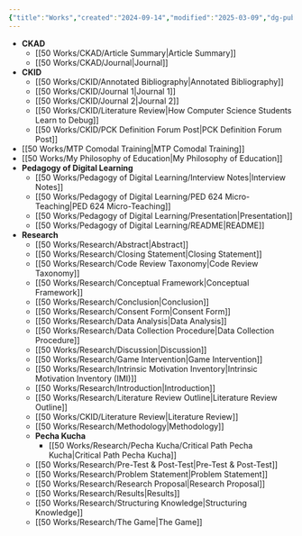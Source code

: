 ```yaml
---
{"title":"Works","created":"2024-09-14","modified":"2025-03-09","dg-publish":true,"dg-permalink":"works","permalink":"/works/","dgPassFrontmatter":true,"updated":"2025-03-09"}
---
```




- **CKAD**
	- [[50 Works/CKAD/Article Summary\|Article Summary]]
	- [[50 Works/CKAD/Journal\|Journal]]
- **CKID**
	- [[50 Works/CKID/Annotated Bibliography\|Annotated Bibliography]]
	- [[50 Works/CKID/Journal 1\|Journal 1]]
	- [[50 Works/CKID/Journal 2\|Journal 2]]
	- [[50 Works/CKID/Literature Review\|How Computer Science Students Learn to Debug]]
	- [[50 Works/CKID/PCK Definition Forum Post\|PCK Definition Forum Post]]
- [[50 Works/MTP Comodal Training\|MTP Comodal Training]]
- [[50 Works/My Philosophy of Education\|My Philosophy of Education]]
- **Pedagogy of Digital Learning**
	- [[50 Works/Pedagogy of Digital Learning/Interview Notes\|Interview Notes]]
	- [[50 Works/Pedagogy of Digital Learning/PED 624 Micro-Teaching\|PED 624 Micro-Teaching]]
	- [[50 Works/Pedagogy of Digital Learning/Presentation\|Presentation]]
	- [[50 Works/Pedagogy of Digital Learning/README\|README]]
- **Research**
	- [[50 Works/Research/Abstract\|Abstract]]
	- [[50 Works/Research/Closing Statement\|Closing Statement]]
	- [[50 Works/Research/Code Review Taxonomy\|Code Review Taxonomy]]
	- [[50 Works/Research/Conceptual Framework\|Conceptual Framework]]
	- [[50 Works/Research/Conclusion\|Conclusion]]
	- [[50 Works/Research/Consent Form\|Consent Form]]
	- [[50 Works/Research/Data Analysis\|Data Analysis]]
	- [[50 Works/Research/Data Collection Procedure\|Data Collection Procedure]]
	- [[50 Works/Research/Discussion\|Discussion]]
	- [[50 Works/Research/Game Intervention\|Game Intervention]]
	- [[50 Works/Research/Intrinsic Motivation Inventory\|Intrinsic Motivation Inventory (IMI)]]
	- [[50 Works/Research/Introduction\|Introduction]]
	- [[50 Works/Research/Literature Review Outline\|Literature Review Outline]]
	- [[50 Works/CKID/Literature Review\|Literature Review]]
	- [[50 Works/Research/Methodology\|Methodology]]
	- **Pecha Kucha**
		- [[50 Works/Research/Pecha Kucha/Critical Path Pecha Kucha\|Critical Path Pecha Kucha]]
	- [[50 Works/Research/Pre-Test & Post-Test\|Pre-Test & Post-Test]]
	- [[50 Works/Research/Problem Statement\|Problem Statement]]
	- [[50 Works/Research/Research Proposal\|Research Proposal]]
	- [[50 Works/Research/Results\|Results]]
	- [[50 Works/Research/Structuring Knowledge\|Structuring Knowledge]]
	- [[50 Works/Research/The Game\|The Game]]


